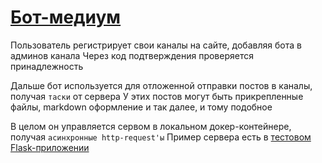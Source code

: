 # [Бот-медиум](app.py)

Пользователь регистрирует свои каналы на сайте, добавляя бота в админов канала
Через код подтверждения проверяется принадлежность

Дальше бот используется для отложенной отправки постов в каналы, получая `таски` от сервера
У этих постов могут быть прикрепленные файлы, markdown оформление и так далее, и тому подобное

В целом он управляется сервом в локальном докер-контейнере, получая `асинхронные http-request'ы`
Пример сервера есть в [тестовом Flask-приложении](test.py)
